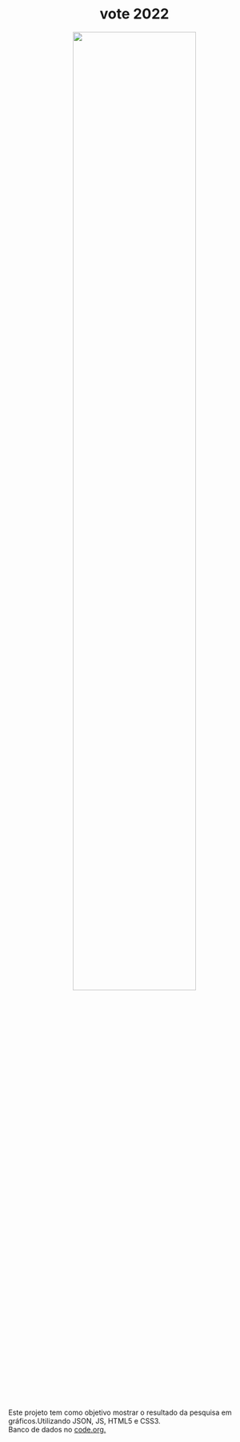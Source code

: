 <h1 align="center">vote 2022</h1>
<p align="center">
<img src="https://user-images.githubusercontent.com/100588945/162853508-a33320fd-9353-487b-853c-7363c1b9749d.gif" width="70%" height="70%"/>

Este projeto tem como objetivo mostrar o resultado da pesquisa em gráficos.Utilizando JSON, JS, HTML5 e CSS3.</br>
Banco de dados no <a href="https://studio.code.org/projects/applab/bCrDwgsQI1977gnXMmXyrugI3602CUZAxIo2WIrMseQ">code.org.</a></p>


